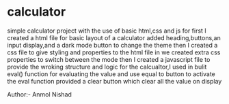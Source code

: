 # calculator
simple calculator project with the use of basic html,css and js
for first I created a html file for basic layout of a calculator added heading,buttons,an input display,and a dark mode button to change the theme
then I created a css file to give styling and properties to the html file in we created extra css properties to switch between the mode 
then I created a javascript file to provide the wroking structure and logic for the calcualtor,I used in bulit eval() function for evaluating the value and use equal to button to activate the eval function 
provided a clear button which clear all the value on display 

Author:- Anmol Nishad
